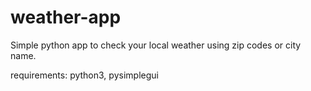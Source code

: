 # weather-app

Simple python app to check your local weather using zip codes or city name.

requirements:
    python3,
    pysimplegui
